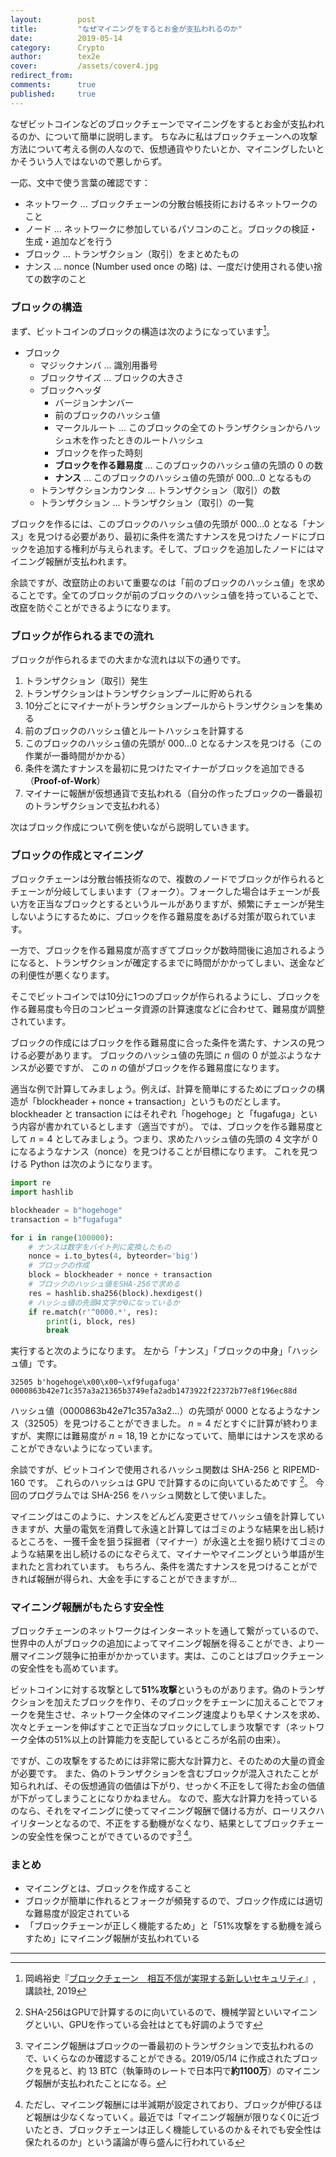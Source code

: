 ```yaml
---
layout:        post
title:         "なぜマイニングをするとお金が支払われるのか"
date:          2019-05-14
category:      Crypto
author:        tex2e
cover:         /assets/cover4.jpg
redirect_from:
comments:      true
published:     true
---
```


なぜビットコインなどのブロックチェーンでマイニングをするとお金が支払われるのか、について簡単に説明します。
ちなみに私はブロックチェーンへの攻撃方法について考える側の人なので、仮想通貨やりたいとか、マイニングしたいとかそういう人ではないので悪しからず。

一応、文中で使う言葉の確認です：

- ネットワーク ... ブロックチェーンの分散台帳技術におけるネットワークのこと
- ノード ... ネットワークに参加しているパソコンのこと。ブロックの検証・生成・追加などを行う
- ブロック ... トランザクション（取引）をまとめたもの
- ナンス ... nonce (Number used once の略) は、一度だけ使用される使い捨ての数字のこと

### ブロックの構造

まず、ビットコインのブロックの構造は次のようになっています[^bluebacks_blockchain]。

- ブロック
  - マジックナンバ ... 識別用番号
  - ブロックサイズ ... ブロックの大きさ
  - ブロックヘッダ
    - バージョンナンバー
    - 前のブロックのハッシュ値
    - マークルルート ... このブロックの全てのトランザクションからハッシュ木を作ったときのルートハッシュ
    - ブロックを作った時刻
    - **ブロックを作る難易度** ... このブロックのハッシュ値の先頭の 0 の数
    - **ナンス** ... このブロックのハッシュ値の先頭が 000...0 となるもの
  - トランザクションカウンタ ... トランザクション（取引）の数
  - トランザクション ... トランザクション（取引）の一覧

ブロックを作るには、このブロックのハッシュ値の先頭が 000...0 となる「ナンス」を見つける必要があり、最初に条件を満たすナンスを見つけたノードにブロックを追加する権利が与えられます。そして、ブロックを追加したノードにはマイニング報酬が支払われます。

余談ですが、改竄防止のおいて重要なのは「前のブロックのハッシュ値」を求めることです。全てのブロックが前のブロックのハッシュ値を持っていることで、改竄を防ぐことができるようになります。


### ブロックが作られるまでの流れ

ブロックが作られるまでの大まかな流れは以下の通りです。

1. トランザクション（取引）発生
2. トランザクションはトランザクションプールに貯められる
3. 10分ごとにマイナーがトランザクションプールからトランザクションを集める
4. 前のブロックのハッシュ値とルートハッシュを計算する
5. このブロックのハッシュ値の先頭が 000...0 となるナンスを見つける（この作業が一番時間がかかる）
6. 条件を満たすナンスを最初に見つけたマイナーがブロックを追加できる（**Proof-of-Work**）
7. マイナーに報酬が仮想通貨で支払われる（自分の作ったブロックの一番最初のトランザクションで支払われる）

次はブロック作成について例を使いながら説明していきます。


### ブロックの作成とマイニング

ブロックチェーンは分散台帳技術なので、複数のノードでブロックが作られるとチェーンが分岐してしまいます（フォーク）。フォークした場合はチェーンが長い方を正当なブロックとするというルールがありますが、頻繁にチェーンが発生しないようにするために、ブロックを作る難易度をあげる対策が取られています。

一方で、ブロックを作る難易度が高すぎてブロックが数時間後に追加されるようになると、トランザクションが確定するまでに時間がかかってしまい、送金などの利便性が悪くなります。

そこでビットコインでは10分に1つのブロックが作られるようにし、ブロックを作る難易度も今日のコンピュータ資源の計算速度などに合わせて、難易度が調整されています。

ブロックの作成にはブロックを作る難易度に合った条件を満たす、ナンスの見つける必要があります。
ブロックのハッシュ値の先頭に $n$ 個の 0 が並ぶようなナンスが必要ですが、
この $n$ の値がブロックを作る難易度になります。

適当な例で計算してみましょう。例えば、計算を簡単にするためにブロックの構造が「blockheader + nonce + transaction」というものだとします。blockheader と transaction にはそれぞれ「hogehoge」と「fugafuga」という内容が書かれているとします（適当ですが）。
では、ブロックを作る難易度として $n = 4$ としてみましょう。つまり、求めたハッシュ値の先頭の 4 文字が 0 になるようなナンス（nonce）を見つけることが目標になります。
これを見つける Python は次のようになります。

```python
import re
import hashlib

blockheader = b"hogehoge"
transaction = b"fugafuga"

for i in range(100000):
    # ナンスは数字をバイト列に変換したもの
    nonce = i.to_bytes(4, byteorder='big')
    # ブロックの作成
    block = blockheader + nonce + transaction
    # ブロックのハッシュ値をSHA-256で求める
    res = hashlib.sha256(block).hexdigest()
    # ハッシュ値の先頭4文字が0になっているか
    if re.match(r'^0000.*', res):
        print(i, block, res)
        break
```

実行すると次のようになります。
左から「ナンス」「ブロックの中身」「ハッシュ値」です。

```command
32505 b'hogehoge\x00\x00~\xf9fugafuga' 0000863b42e71c357a3a21365b3749efa2adb1473922f22372b77e8f196ec88d
```

ハッシュ値（0000863b42e71c357a3a2...）の先頭が 0000 となるようなナンス（32505）を見つけることができました。
$n=4$ だとすぐに計算が終わりますが、実際には難易度が $n=18,19$ とかになっていて、簡単にはナンスを求めることができないようになっています。

余談ですが、ビットコインで使用されるハッシュ関数は SHA-256 と RIPEMD-160 です。
これらのハッシュは GPU で計算するのに向いているためです [^GPU]。
今回のプログラムでは SHA-256 をハッシュ関数として使いました。

マイニングはこのように、ナンスをどんどん変更させてハッシュ値を計算していきますが、大量の電気を消費して永遠と計算してはゴミのような結果を出し続けるところを、一獲千金を狙う採掘者（マイナー）が永遠と土を掘り続けてゴミのような結果を出し続けるのになぞらえて、マイナーやマイニングという単語が生まれたと言われています。
もちろん、条件を満たすナンスを見つけることができれば報酬が得られ、大金を手にすることができますが...


### マイニング報酬がもたらす安全性

ブロックチェーンのネットワークはインターネットを通して繋がっているので、世界中の人がブロックの追加によってマイニング報酬を得ることができ、より一層マイニング競争に拍車がかかっています。実は、このことはブロックチェーンの安全性をも高めています。

ビットコインに対する攻撃として**51%攻撃**というものがあります。偽のトランザクションを加えたブロックを作り、そのブロックをチェーンに加えることでフォークを発生させ、ネットワーク全体のマイニング速度よりも早くナンスを求め、次々とチェーンを伸ばすことで正当なブロックにしてしまう攻撃です（ネットワーク全体の51%以上の計算能力を支配しているところが名前の由来）。

ですが、この攻撃をするためには非常に膨大な計算力と、そのための大量の資金が必要です。
また、偽のトランザクションを含むブロックが混入されたことが知られれば、その仮想通貨の価値は下がり、せっかく不正をして得たお金の価値が下がってしまうことになりかねません。
なので、膨大な計算力を持っているのなら、それをマイニングに使ってマイニング報酬で儲ける方が、ローリスクハイリターンとなるので、不正をする動機がなくなり、結果としてブロックチェーンの安全性を保つことができているのです[^block_reward] [^block_reward2]。


### まとめ

- マイニングとは、ブロックを作成すること
- ブロックが簡単に作れるとフォークが頻発するので、ブロック作成には適切な難易度が設定されている
- 「ブロックチェーンが正しく機能するため」と「51%攻撃をする動機を減らすため」にマイニング報酬が支払われている


-----

[^bluebacks_blockchain]: 岡嶋裕史『[ブロックチェーン　相互不信が実現する新しいセキュリティ](https://www.amazon.co.jp/%E3%83%96%E3%83%AD%E3%83%83%E3%82%AF%E3%83%81%E3%82%A7%E3%83%BC%E3%83%B3-%E7%9B%B8%E4%BA%92%E4%B8%8D%E4%BF%A1%E3%81%8C%E5%AE%9F%E7%8F%BE%E3%81%99%E3%82%8B%E6%96%B0%E3%81%97%E3%81%84%E3%82%BB%E3%82%AD%E3%83%A5%E3%83%AA%E3%83%86%E3%82%A3-%E3%83%96%E3%83%AB%E3%83%BC%E3%83%90%E3%83%83%E3%82%AF%E3%82%B9-%E5%B2%A1%E5%B6%8B-%E8%A3%95%E5%8F%B2/dp/4065144353)』, 講談社, 2019
[^GPU]: SHA-256はGPUで計算するのに向いているので、機械学習といいマイニングといい、GPUを作っている会社はとても好調のようです
[^block_reward]: マイニング報酬はブロックの一番最初のトランザクションで支払われるので、いくらなのか確認することができる。2019/05/14 に作成されたブロックを見ると[^chainflyer]、約 13 BTC（執筆時のレートで日本円で**約1100万**）のマイニング報酬が支払われたことになる。
[^block_reward2]: ただし、マイニング報酬には半減期が設定されており、ブロックが伸びるほど報酬は少なくなっていく。最近では「マイニング報酬が限りなく0に近づいたとき、ブロックチェーンは正しく機能しているのか＆それでも安全性は保たれるのか」という議論が専ら盛んに行われている
[^chainflyer]: ブロックチェーンを可視化するサイト：[chainFlyer \| Blockchain Explorer](http://chainflyer.bitflyer.jp/)
